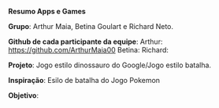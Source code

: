 **Resumo Apps e Games**

**Grupo**: Arthur Maia, Betina Goulart e Richard Neto.

**Github de cada participante da equipe**: Arthur: https://github.com/ArthurMaia00 Betina: Richard:

**Projeto**: Jogo estilo dinossauro do Google/Jogo estilo batalha.

**Inspiração**: Esilo de batalha do Jogo Pokemon

**Objetivo**:

   
